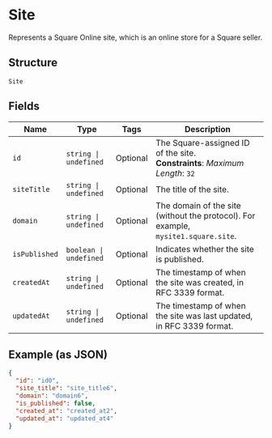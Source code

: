 
# Site

Represents a Square Online site, which is an online store for a Square seller.

## Structure

`Site`

## Fields

| Name | Type | Tags | Description |
|  --- | --- | --- | --- |
| `id` | `string \| undefined` | Optional | The Square-assigned ID of the site.<br>**Constraints**: *Maximum Length*: `32` |
| `siteTitle` | `string \| undefined` | Optional | The title of the site. |
| `domain` | `string \| undefined` | Optional | The domain of the site (without the protocol). For example, `mysite1.square.site`. |
| `isPublished` | `boolean \| undefined` | Optional | Indicates whether the site is published. |
| `createdAt` | `string \| undefined` | Optional | The timestamp of when the site was created, in RFC 3339 format. |
| `updatedAt` | `string \| undefined` | Optional | The timestamp of when the site was last updated, in RFC 3339 format. |

## Example (as JSON)

```json
{
  "id": "id0",
  "site_title": "site_title6",
  "domain": "domain6",
  "is_published": false,
  "created_at": "created_at2",
  "updated_at": "updated_at4"
}
```

